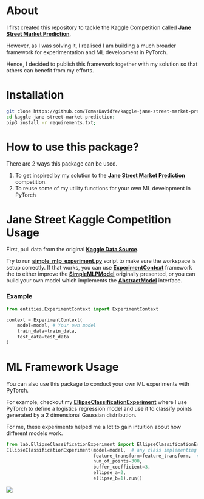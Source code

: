 # About
I first created this repository to tackle the Kaggle Competition called [**Jane Street Market Prediction**](https://www.kaggle.com/c/jane-street-market-prediction).

However, as I was solving it, I realised I am building a much broader framework for experimentation and ML development in PyTorch. 

Hence, I decided to publish this framework together with my solution so that others can benefit from my efforts. 


# Installation
```bash
git clone https://github.com/TomasDavidYe/kaggle-jane-street-market-prediction;
cd kaggle-jane-street-market-prediction;
pip3 install -r requirements.txt;
```

# How to use this package?
There are 2 ways this package can be used. 
1. To get inspired by my solution to the [**Jane Street Market Prediction**](https://www.kaggle.com/c/jane-street-market-prediction) competition.
1. To reuse some of my utility functions for your own ML development in PyTorch 

# Jane Street Kaggle Competition Usage
First, pull data from the original [**Kaggle Data Source**](https://www.kaggle.com/c/jane-street-market-prediction/data).

Try to run [**simple_mlp_experiment.py**](./simple_mlp_experiment.py) script to make sure the workspace is setup correctly.
If that works, you can use [**ExperimentContext**](./entities/ExperimentContext.py) framework the  to either improve the [**SimpleMLPModel**](./models/SimpleMLPModel.py) originally presented, or you can build your own model which implements the [**AbstractModel**](./models/AbstractModel.py) interface.


### Example
```python
from entities.ExperimentContext import ExperimentContext

context = ExperimentContext(
    model=model, # Your own model
    train_data=train_data,
    test_data=test_data
)
```   


# ML Framework Usage
You can also use this package to conduct your own ML experiments with PyTorch.

For example, checkout my [**EllipseClassificationExperiment**](./pytorch_logistics_regression_linear.py) where I use PyTorch to define a logistics regression model and use it to classify points generated by a 2 dimensional Gaussian distribution.

For me, these experiments helped me a lot to gain intuition about how different models work.

```python
from lab.EllipseClassificationExperiment import EllipseClassificationExperiment
EllipseClassificationExperiment(model=model,  # any class implementing the AbstractModel interface
                                feature_transform=feature_transform,  # any function transforming input vectors to different vectors, make sure the output size is pluggable into your model
                                num_of_points=300,
                                buffer_coefficient=3,
                                ellipse_a=2,
                                ellipse_b=1).run()

```

![](https://i.imgur.com/oKf09zZ.png)
